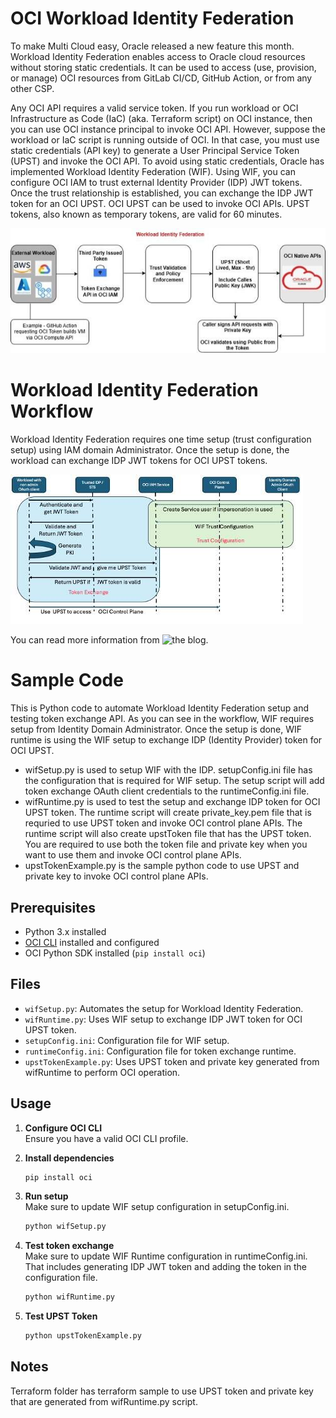# OCI Workload Identity Federation 

To make Multi Cloud easy, Oracle released a new feature this month. Workload Identity Federation enables access to Oracle cloud resources without storing static credentials. It can be used to access (use, provision, or manage) OCI resources from GitLab CI/CD, GitHub Action, or from any other CSP.

Any OCI API requires a valid service token. If you run workload or OCI Infrastructure as Code (IaC) (aka. Terraform script) on OCI instance, then you can use OCI instance principal to invoke OCI API. However, suppose the workload or IaC script is running outside of OCI. In that case, you must use static credentials (API key) to generate a User Principal Service Token (UPST) and invoke the OCI API. To avoid using static credentials, Oracle has implemented Workload Identity Federation (WIF). Using WIF, you can configure OCI IAM to trust external Identity Provider (IDP) JWT tokens. Once the trust relationship is established, you can exchange the IDP JWT token for an OCI UPST. OCI UPST can be used to invoke OCI APIs. UPST tokens, also known as temporary tokens, are valid for 60 minutes.

![alt text](image.png)

# Workload Identity Federation Workflow

Workload Identity Federation requires one time setup (trust configuration setup) using IAM domain Administrator. Once the setup is done, the workload can exchange IDP JWT tokens for OCI UPST tokens.

![alt text](image-1.png)

You can read more information from ![the blog.](https://blogs.oracle.com/ateam/post/workload-identity-federation)

# Sample Code

This is Python code to automate Workload Identity Federation setup and testing token exchange API. As you can see in the workflow, WIF requires setup from Identity Domain Administrator. Once the setup is done, WIF runtime is using the WIF setup to exchange IDP (Identity Provider) token for OCI UPST. 

* wifSetup.py is used to setup WIF with the IDP. setupConfig.ini file has the configuration that is required for WIF setup. The setup script will add token exchange OAuth client credentials to the runtimeConfig.ini file.
* wifRuntime.py is used to test the setup and exchange IDP token for OCI UPST token. The runtime script will create private_key.pem file that is requried to use UPST token and invoke OCI control plane APIs. The runtime script will also create upstToken file that has the UPST token. You are required to use both the token file and private key when you want to use them and invoke OCI control plane APIs. 
* upstTokenExample.py is the sample python code to use UPST and private key to invoke OCI control plane APIs. 

## Prerequisites

- Python 3.x installed
- [OCI CLI](https://docs.oracle.com/en-us/iaas/Content/API/SDKDocs/cliinstall.htm) installed and configured
- OCI Python SDK installed (`pip install oci`)

## Files

- `wifSetup.py`: Automates the setup for Workload Identity Federation.
- `wifRuntime.py`: Uses WIF setup to exchange IDP JWT token for OCI UPST token.
- `setupConfig.ini`: Configuration file for WIF setup.
- `runtimeConfig.ini`: Configuration file for token exchange runtime.
- `upstTokenExample.py`: Uses UPST token and private key generated from wifRuntime to perform OCI operation. 

## Usage

1. **Configure OCI CLI**  
    Ensure you have a valid OCI CLI profile.

2. **Install dependencies**  
    ```bash
    pip install oci
    ```

3. **Run setup**  
    Make sure to update WIF setup configuration in setupConfig.ini.
    ```bash
    python wifSetup.py
    ```

4. **Test token exchange**  
    Make sure to update WIF Runtime configuration in runtimeConfig.ini. That includes generating IDP JWT token and adding the token in the configuration file. 
    ```bash
    python wifRuntime.py

5. **Test UPST Token**
    ```bash
    python upstTokenExample.py
    ```

## Notes

Terraform folder has terraform sample to use UPST token and private key that are generated from wifRuntime.py script. 

